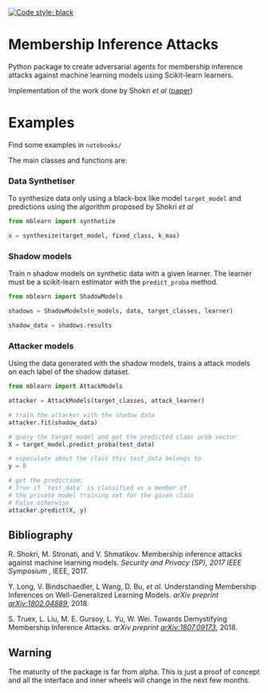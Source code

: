 [![Code style: black](https://img.shields.io/badge/code%20style-black-000000.svg)](https://github.com/ambv/black)

# Membership Inference Attacks
Python package to create adversarial agents for membership inference attacks against machine learning models using Scikit-learn learners.

Implementation of the work done by Shokri _et al_ ([paper](https://www.cs.cornell.edu/~shmat/shmat_oak17.pdf))

# Examples
Find some examples in `notebooks/`

The main classes and functions are:

### Data Synthetiser

To synthesize data only using a black-box like model `target_model` and predictions using the algorithm proposed by Shokri _et al_

```python 
from mblearn import synthetize

x = synthesize(target_model, fixed_class, k_max)
```

### Shadow models
Train $n$ shadow models on synthetic data with a given learner. The learner must be a scikit-learn estimator with the `predict_proba` method.


```python
from mblearn import ShadowModels

shadows = ShadowModels(n_models, data, target_classes, learner)

shadow_data = shadows.results
```

### Attacker models

Using the data generated with the shadow models, trains a attack models
on each label of the shadow dataset.

```python
from mblearn import AttackModels

attacker = AttackModels(target_classes, attack_learner)

# train the attacker with the shadow data
attacker.fit(shadow_data)

# query the target model and get the predicted class prob vector
X = target_model.predict_proba(test_data)

# especulate about the class this test_data belongs to
y = 0

# get the prediction:
# True if `test_data` is classified as a member of
# the private model training set for the given class
# False otherwise
attacker.predict(X, y)
```
## Bibliography
 R. Shokri, M. Stronati, and V. Shmatikov. Membership inference attacks against machine learning models. _Security and Privacy (SP), 2017 IEEE Symposium_
, IEEE, 2017.

Y. Long, V. Bindschaedler, L Wang, D. Bu, _et al_. Understanding Membership Inferences on Well-Generalized Learning Models. _arXiv preprint [arXiv:1802.04889](https://arxiv.org/pdf/1802.04889.pdf)_, 2018.

S. Truex, L. Liu, M. E. Gursoy, L. Yu, W. Wei. Towards Demystifying Membership Inference Attacks. _arXiv preprint [arXiv:1807.09173](https://arxiv.org/pdf/1807.09173.pdf)_, 2018.

## Warning

The maturity of the package is far from alpha. This is just a proof of concept and all the interface and inner wheels will change in the next few months.

